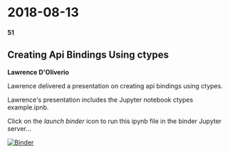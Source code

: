 # 2018-08-13
#### 51

## Creating Api Bindings Using ctypes
**Lawrence D'Oliverio**

Lawrence delivered a presentation on creating api bindings using ctypes.

Lawrence's presentation includes the Jupyter notebook ctypes example.ipnb. 

Click on the *launch binder* icon to run this ipynb file in the binder Jupyter server...

[![Binder](https://mybinder.org/badge_logo.svg)](https://mybinder.org/v2/gh/HamPUG/meetings/master?filepath=2018%2F2018-08-13%2Fldo-creating-api-bindings-using-ctypes%2Fctypes%20example.ipynb)
